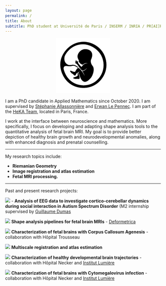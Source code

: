 ```yaml
---
layout: page
permalink: /
title: About
subtitle: PhD student at Université de Paris / INSERM / INRIA / PR[AI]RIE Institute
---
```


<div align="center"><img src="/assets/img/fetus_gif.gif" alt="drawing" width="175"/></div>

I am a PhD candidate in Applied Mathematics since October 2020. I am supervised by [Stéphanie Allassonnière](https://sites.google.com/site/stephanieallassonniere/) and [Erwan Le Pennec](http://www.cmap.polytechnique.fr/~lepennec/fr/). I am part of the [HeKA Team](https://team.inria.fr/heka/), located in Paris, France.

I work at the interface between neuroscience and mathematics. More specifically, I focus on developing and adapting shape analysis tools to the quantitative analysis of fetal brain MRI. My goal is to provide better depiction of healthy brain growth and neurodevelopmental anomalies, along with enhanced diagnosis and prenatal counselling.

_________________

My research topics include:

- **Riemanian Geometry**
- **Image registration and atlas estimation**
- **Fetal MRI processing.**

_________________

Past and present research projects:

<img src="https://img.shields.io/badge/2020-02b57f.svg"> - **Analysis of EEG data to investigate cortico-cerebellar dynamics during social interaction in Autism Spectrum Disorder** (M2 internship supervised by [Guillaume Dumas](https://www.extrospection.eu/)

<img src="https://img.shields.io/badge/2021-00a19e.svg">  **Shape analysis pipelines for fetal brain MRIs** - [Deformetrica](https://www.deformetrica.org/)

<img src="https://img.shields.io/badge/2021-00a19e.svg">  **Characterization of fetal brains with Corpus Callosum Agenesis** - collaboration with Hôpital Trousseau

<img src="https://img.shields.io/badge/2021-00a19e.svg">  **Multiscale registration and atlas estimation**

<img src="https://img.shields.io/badge/2022-118ab2.svg">  **Characterization of healthy developmental brain trajectories** - collaboration with Hôpital Necker and [Institut Lumière](http://fondation-lumiere.org/)

<img src="https://img.shields.io/badge/2022-118ab2.svg">  **Characterization of fetal brains with Cytomegalovirus infection** - collaboration with Hôpital Necker and [Institut Lumière](http://fondation-lumiere.org/)
